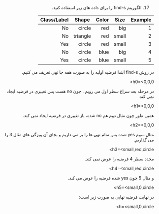 <div dir="rtl">
  
17. الگوریتم find-s را برای داده های زیر استفاده کنید.

|     Example    |     Size     |     Color    |     Shape       |     Class/Label    |
|----------------|--------------|--------------|-----------------|--------------------|
|     1          |     big      |     red      |     circle      |     No             |
|     2          |     small    |     red      |     triangle    |     No             |
|     3          |     small    |     red      |     circle      |     Yes            |
|     4          |     big      |     blue     |     circle      |     No             |
|     5          |     small    |     blue     |     circle      |     Yes            |

  در روش find-s ابتدا فرضیه اولیه را به صورت همه جا تهی تعریف می کنیم.
  
  h0=<0,0,0>
  
  در مرحله بعد سراغ سطر اول می رویم . چون no هست پس تغییری در فرضیه ایجاد نمی کند.
  
  h1=<0,0,0>
  
  همین طور چون مثال دوم هم  no شده، باز تغییری در فرضیه ایجاد نمی کند.
  
  h2=<0,0,0>
  
  مثال سوم yes شده پس تمام تهی ها را بر می داریم و بجای آن ویژگی های مثال 3 را می گذاریم.
  
  h3=<small,red,circle>
  
  مجدد سطر 4 فرضیه را عوض نمی کند.
  
  h4=<small,red,circle>
  
  و مثال 5 چون yes شده فرضیه را عوض می کند.
  
  h5=<small,0,circle>
  
  در نهایت فرضیه نهایی به صورت زیر است:

  h=<small,0,circle>  
  
  
  
  
  
  
  
  
  
  
  </div>
